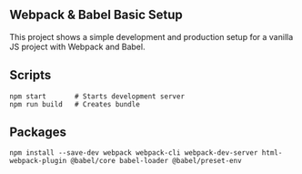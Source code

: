## Webpack & Babel Basic Setup
This project shows a simple development and production setup for a vanilla JS project with Webpack and Babel.

## Scripts

```
npm start       # Starts development server
npm run build   # Creates bundle
```

## Packages

```
npm install --save-dev webpack webpack-cli webpack-dev-server html-webpack-plugin @babel/core babel-loader @babel/preset-env
```
